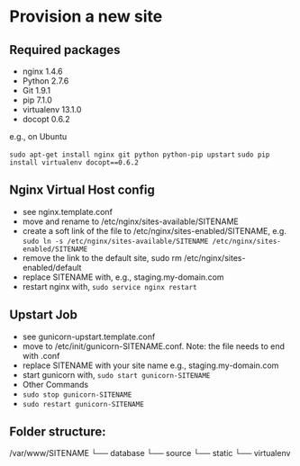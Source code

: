 Provision a new site
====================

## Required packages

* nginx 1.4.6
* Python 2.7.6
* Git 1.9.1
* pip 7.1.0
* virtualenv 13.1.0
* docopt 0.6.2

e.g., on Ubuntu

`sudo apt-get install nginx git python python-pip upstart`
`sudo pip install virtualenv docopt==0.6.2`

## Nginx Virtual Host config

* see nginx.template.conf
* move and rename to /etc/nginx/sites-available/SITENAME
* create a soft link of the file to /etc/nginx/sites-enabled/SITENAME, e.g. `sudo ln -s /etc/nginx/sites-available/SITENAME /etc/nginx/sites-enabled/SITENAME`
* remove the link to the default site, sudo rm /etc/nginx/sites-enabled/default
* replace SITENAME with, e.g., staging.my-domain.com
* restart nginx with, `sudo service nginx restart`

## Upstart Job

* see gunicorn-upstart.template.conf
* move to /etc/init/gunicorn-SITENAME.conf. Note: the file needs to end with .conf
* replace SITENAME with your site name e.g., staging.my-domain.com
* start gunicorn with, `sudo start gunicorn-SITENAME`
* Other Commands
*    `sudo stop gunicorn-SITENAME`
*    `sudo restart gunicorn-SITENAME`

## Folder structure:

/var/www/SITENAME
└── database
└── source
└── static
└── virtualenv
